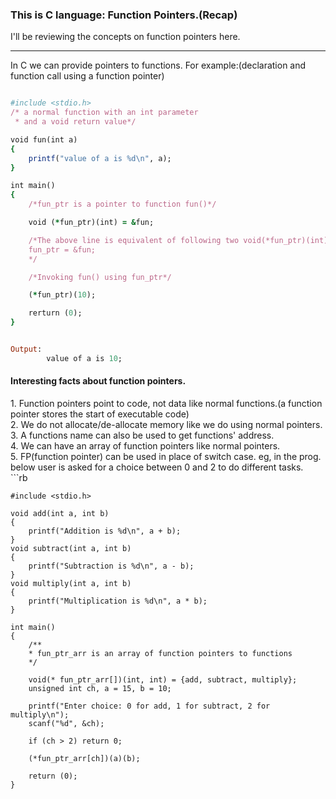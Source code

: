 <h3>This is C language: Function Pointers.(Recap)</h3>

I'll be reviewing the concepts on function pointers here.</br>
<hr>

In C we can provide pointers to functions. For example:(declaration and function call using a function pointer)

```rb

#include <stdio.h>
/* a normal function with an int parameter
 * and a void return value*/

void fun(int a)
{
    printf("value of a is %d\n", a);
}

int main()
{
    /*fun_ptr is a pointer to function fun()*/

    void (*fun_ptr)(int) = &fun;

    /*The above line is equivalent of following two void(*fun_ptr)(int);
    fun_ptr = &fun;
    */

    /*Invoking fun() using fun_ptr*/

    (*fun_ptr)(10);

    rerturn (0);
}

```
```rb

Output:
        value of a is 10;
```

<h4>Interesting facts about function pointers.</h4>
1. Function pointers point to code, not data like normal functions.(a function pointer stores the start of executable code)</br>
2. We do not allocate/de-allocate memory like we do using normal pointers.</br>
3. A functions name can also be used to get functions' address.</br>
4. We can have an array of function pointers like normal pointers.</br>
5. FP(function pointer) can be used in place of switch case. eg, in the prog. below user is asked for a choice between 0 and 2 to do different tasks.
</br>
   ```rb
    
    #include <stdio.h>

    void add(int a, int b)
    {
        printf("Addition is %d\n", a + b);
    }
    void subtract(int a, int b)
    {
        printf("Subtraction is %d\n", a - b);
    }
    void multiply(int a, int b)
    {
        printf("Multiplication is %d\n", a * b);
    }

    int main()
    {
        /**
        * fun_ptr_arr is an array of function pointers to functions
        */

        void(* fun_ptr_arr[])(int, int) = {add, subtract, multiply};
        unsigned int ch, a = 15, b = 10;

        printf("Enter choice: 0 for add, 1 for subtract, 2 for multiply\n");
        scanf("%d", &ch);

        if (ch > 2) return 0;
        
        (*fun_ptr_arr[ch])(a)(b);

        return (0);
    }
   ``` 